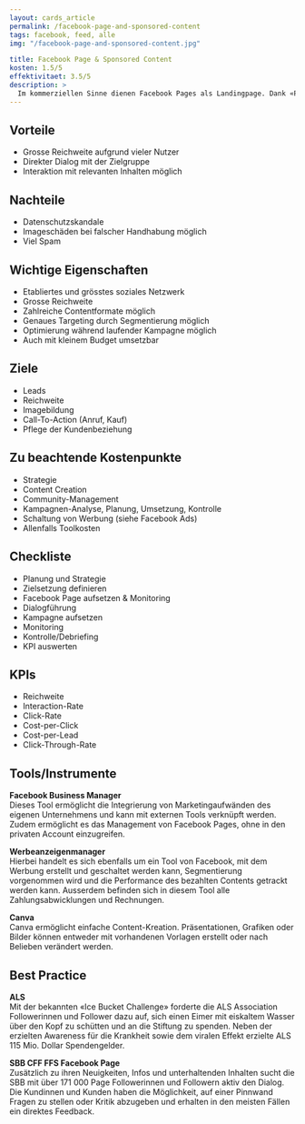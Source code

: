 ```yaml
---
layout: cards_article
permalink: /facebook-page-and-sponsored-content
tags: facebook, feed, alle
img: "/facebook-page-and-sponsored-content.jpg"

title: Facebook Page & Sponsored Content
kosten: 1.5/5
effektivitaet: 3.5/5
description: >
  Im kommerziellen Sinne dienen Facebook Pages als Landingpage. Dank «Page-Tabs» sowie einem Call-to-Action-Button kann auf Buchungstools, Telefonnummern, Messenger oder Websites verlinkt werden. Auf der Facebook Page werden Posts in vielen möglichen Formaten mit der Community geteilt. Zusätzlich kann mit Hilfe von «Sponsored Content» Reichweite für Posts eingekauft werden.
---
```


## Vorteile

- Grosse Reichweite aufgrund vieler Nutzer
- Direkter Dialog mit der Zielgruppe
- Interaktion mit relevanten Inhalten möglich

## Nachteile

- Datenschutzskandale
- Imageschäden bei falscher Handhabung möglich
- Viel Spam

## Wichtige Eigenschaften

- Etabliertes und grösstes soziales Netzwerk
- Grosse Reichweite
- Zahlreiche Contentformate möglich
- Genaues Targeting durch Segmentierung möglich
- Optimierung während laufender Kampagne möglich
- Auch mit kleinem Budget umsetzbar

## Ziele

- Leads
- Reichweite
- Imagebildung
- Call-To-Action (Anruf, Kauf)
- Pflege der Kundenbeziehung

## Zu beachtende Kostenpunkte

- Strategie
- Content Creation
- Community-Management
- Kampagnen-Analyse, Planung, Umsetzung, Kontrolle
- Schaltung von Werbung (siehe Facebook Ads)
- Allenfalls Toolkosten

## Checkliste

- Planung und Strategie
- Zielsetzung definieren
- Facebook Page aufsetzen & Monitoring
- Dialogführung
- Kampagne aufsetzen
- Monitoring
- Kontrolle/Debriefing
- KPI auswerten

## KPIs

- Reichweite
- Interaction-Rate
- Click-Rate
- Cost-per-Click
- Cost-per-Lead
- Click-Through-Rate

## Tools/Instrumente

**Facebook Business Manager**  
Dieses Tool ermöglicht die Integrierung von Marketingaufwänden des eigenen Unternehmens und kann mit externen Tools verknüpft werden. Zudem ermöglicht es das Management von Facebook Pages, ohne in den privaten Account einzugreifen.

**Werbeanzeigenmanager**  
Hierbei handelt es sich ebenfalls um ein Tool von Facebook, mit dem Werbung erstellt und geschaltet werden kann, Segmentierung vorgenommen wird und die Performance des bezahlten Contents getrackt werden kann. Ausserdem befinden sich in diesem Tool alle Zahlungsabwicklungen und Rechnungen.

**Canva**  
Canva ermöglicht einfache Content-Kreation. Präsentationen, Grafiken oder Bilder können entweder mit vorhandenen Vorlagen erstellt oder nach Belieben verändert werden.

## Best Practice

**ALS**  
Mit der bekannten «Ice Bucket Challenge» forderte die ALS Association Followerinnen und Follower dazu auf, sich einen Eimer mit eiskaltem Wasser über den Kopf zu schütten und an die Stiftung zu spenden. Neben der erzielten Awareness für die Krankheit sowie dem viralen Effekt erzielte ALS 115 Mio. Dollar Spendengelder.

**SBB CFF FFS Facebook Page**  
Zusätzlich zu ihren Neuigkeiten, Infos und unterhaltenden Inhalten sucht die SBB mit über 171 000 Page Followerinnen und Followern aktiv den Dialog. Die Kundinnen und Kunden haben die Möglichkeit, auf einer Pinnwand Fragen zu stellen oder Kritik abzugeben und erhalten in den meisten Fällen ein direktes Feedback.
